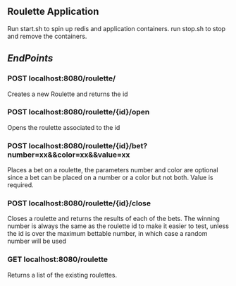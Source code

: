 ## Roulette Application

Run start.sh to spin up redis and application containers. run stop.sh to stop and remove the containers.

## *EndPoints*

### POST localhost:8080/roulette/

Creates a new Roulette and returns the id

### POST localhost:8080/roulette/{id}/open

Opens the roulette associated to the id

### POST localhost:8080/roulette/{id}/bet?number=xx&&color=xx&&value=xx

Places a bet on a roulette, the parameters number and color are optional since a bet can be placed on a number or a color 
but not both. Value is required.

### POST localhost:8080/roulette/{id}/close

Closes a roulette and returns the results of each of the bets. The winning number is always the same as the roulette id
to make it easier to test, unless the id is over the maximum bettable number, in which case a random number will be used

### GET localhost:8080/roulette

Returns a list of the existing roulettes.